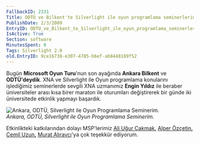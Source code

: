 ```yaml
---
FallbackID: 2331
Title: ODTÜ ve Bilkent'te Silverlight ile oyun programlama seminerlerim.
PublishDate: 2/3/2009
EntryID: ODTU_ve_Bilkent_te_Silverlight_ile_oyun_programlama_seminerlerim
IsActive: True
Section: software
MinutesSpent: 0
Tags: Silverlight 2.0
old.EntryID: 9ce16738-e307-4785-b6ef-ab8448109f52
---
```

Bugün **Microsoft Oyun Turu**'nun son ayağında **Ankara Bilkent** ve
**ODTÜ'deydik**. XNA ve Silverlight ile Oyun programlama konularını
işlediğimiz seminerlerde sevgili XNA uzmanımız **Engin Yıldız** ile
beraber üniversiteler arası kısa birer maraton ile oturumları
değiştirerek bir günde iki üniversitede etkinlik yapmayı başardık.

![Ankara, ODTÜ, Silverlight ile Oyun Programlama
Seminerim.](media/ODTU_ve_Bilkent_te_Silverlight_ile_oyun_programlama_seminerlerim/01032009_1.JPG)\
*Ankara, ODTÜ, Silverlight ile Oyun Programlama Seminerim.*

Etkinlikteki katkılarından dolayı MSP'lerimiz [Ali Uğur
Çakmak](http://www.ugurcakmak.com/)**,** [Alper
Özçetin](http://www.alperozcetin.com/)**,** [Cemil
Uzun](http://www.cemiluzun.com/)**,** [Murat
Alıravcı](http://maliravci.blogspot.com/)'ya çok teşekkür ediyorum.



